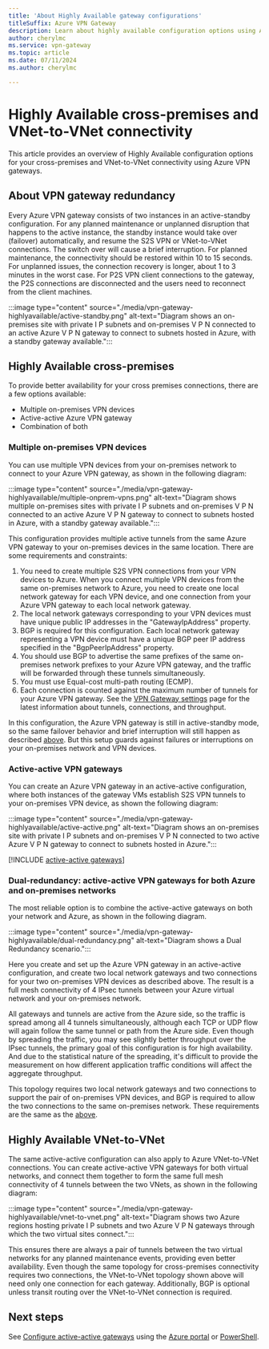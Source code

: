```yaml
---
title: 'About Highly Available gateway configurations'
titleSuffix: Azure VPN Gateway
description: Learn about highly available configuration options using Azure VPN Gateways.
author: cherylmc
ms.service: vpn-gateway
ms.topic: article
ms.date: 07/11/2024
ms.author: cherylmc

---
```

# Highly Available cross-premises and VNet-to-VNet connectivity

This article provides an overview of Highly Available configuration options for your cross-premises and VNet-to-VNet connectivity using Azure VPN gateways.

## <a name = "activestandby"></a>About VPN gateway redundancy

Every Azure VPN gateway consists of two instances in an active-standby configuration. For any planned maintenance or unplanned disruption that happens to the active instance, the standby instance would take over (failover) automatically, and resume the S2S VPN or VNet-to-VNet connections. The switch over will cause a brief interruption. For planned maintenance, the connectivity should be restored within 10 to 15 seconds. For unplanned issues, the connection recovery is longer, about 1 to 3 minutes in the worst case. For P2S VPN client connections to the gateway, the P2S connections are disconnected and the users need to reconnect from the client machines.

:::image type="content" source="./media/vpn-gateway-highlyavailable/active-standby.png" alt-text="Diagram shows an on-premises site with private I P subnets and on-premises V P N connected to an active Azure V P N gateway to connect to subnets hosted in Azure, with a standby gateway available.":::

## Highly Available cross-premises

To provide better availability for your cross premises connections, there are a few options available:

* Multiple on-premises VPN devices
* Active-active Azure VPN gateway
* Combination of both

### <a name = "activeactiveonprem"></a>Multiple on-premises VPN devices

You can use multiple VPN devices from your on-premises network to connect to your Azure VPN gateway, as shown in the following diagram:

:::image type="content" source="./media/vpn-gateway-highlyavailable/multiple-onprem-vpns.png" alt-text="Diagram shows multiple on-premises sites with private I P subnets and on-premises V P N connected to an active Azure V P N gateway to connect to subnets hosted in Azure, with a standby gateway available.":::

This configuration provides multiple active tunnels from the same Azure VPN gateway to your on-premises devices in the same location. There are some requirements and constraints:

1. You need to create multiple S2S VPN connections from your VPN devices to Azure. When you connect multiple VPN devices from the same on-premises network to Azure, you need to create one local network gateway for each VPN device, and one connection from your Azure VPN gateway to each local network gateway.
1. The local network gateways corresponding to your VPN devices must have unique public IP addresses in the "GatewayIpAddress" property.
1. BGP is required for this configuration. Each local network gateway representing a VPN device must have a unique BGP peer IP address specified in the "BgpPeerIpAddress" property.
1. You should use BGP to advertise the same prefixes of the same on-premises network prefixes to your Azure VPN gateway, and the traffic will be forwarded through these tunnels simultaneously.
1. You must use Equal-cost multi-path routing (ECMP).
1. Each connection is counted against the maximum number of tunnels for your Azure VPN gateway. See the [VPN Gateway settings](vpn-gateway-about-vpn-gateway-settings.md#gwsku) page for the latest information about tunnels, connections, and throughput.

In this configuration, the Azure VPN gateway is still in active-standby mode, so the same failover behavior and brief interruption will still happen as described [above](#activestandby). But this setup guards against failures or interruptions on your on-premises network and VPN devices.

### Active-active VPN gateways

You can create an Azure VPN gateway in an active-active configuration, where both instances of the gateway VMs establish S2S VPN tunnels to your on-premises VPN device, as shown the following diagram:

:::image type="content" source="./media/vpn-gateway-highlyavailable/active-active.png" alt-text="Diagram shows an on-premises site with private I P subnets and on-premises V P N connected to two active Azure V P N gateway to connect to subnets hosted in Azure.":::

[!INCLUDE [active-active gateways](../../includes/vpn-gateway-active-active-gateway-include.md)]

### Dual-redundancy: active-active VPN gateways for both Azure and on-premises networks

The most reliable option is to combine the active-active gateways on both your network and Azure, as shown in the following diagram.

:::image type="content" source="./media/vpn-gateway-highlyavailable/dual-redundancy.png" alt-text="Diagram shows a Dual Redundancy scenario.":::

Here you create and set up the Azure VPN gateway in an active-active configuration, and create two local network gateways and two connections for your two on-premises VPN devices as described above. The result is a full mesh connectivity of 4 IPsec tunnels between your Azure virtual network and your on-premises network.

All gateways and tunnels are active from the Azure side, so the traffic is spread among all 4 tunnels simultaneously, although each TCP or UDP flow will again follow the same tunnel or path from the Azure side. Even though by spreading the traffic, you may see slightly better throughput over the IPsec tunnels, the primary goal of this configuration is for high availability. And due to the statistical nature of the spreading, it's difficult to provide the measurement on how different application traffic conditions will affect the aggregate throughput.

This topology requires two local network gateways and two connections to support the pair of on-premises VPN devices, and BGP is required to allow the two connections to the same on-premises network. These requirements are the same as the [above](#activeactiveonprem). 

## Highly Available VNet-to-VNet

The same active-active configuration can also apply to Azure VNet-to-VNet connections. You can create active-active VPN gateways for both virtual networks, and connect them together to form the same full mesh connectivity of 4 tunnels between the two VNets, as shown in the following diagram:

:::image type="content" source="./media/vpn-gateway-highlyavailable/vnet-to-vnet.png" alt-text="Diagram shows two Azure regions hosting private I P subnets and two Azure V P N gateways through which the two virtual sites connect.":::

This ensures there are always a pair of tunnels between the two virtual networks for any planned maintenance events, providing even better availability. Even though the same topology for cross-premises connectivity requires two connections, the VNet-to-VNet topology shown above will need only one connection for each gateway. Additionally, BGP is optional unless transit routing over the VNet-to-VNet connection is required.

## Next steps
See [Configure active-active gateways](active-active-portal.md) using the [Azure portal](active-active-portal.md) or [PowerShell](vpn-gateway-activeactive-rm-powershell.md).

